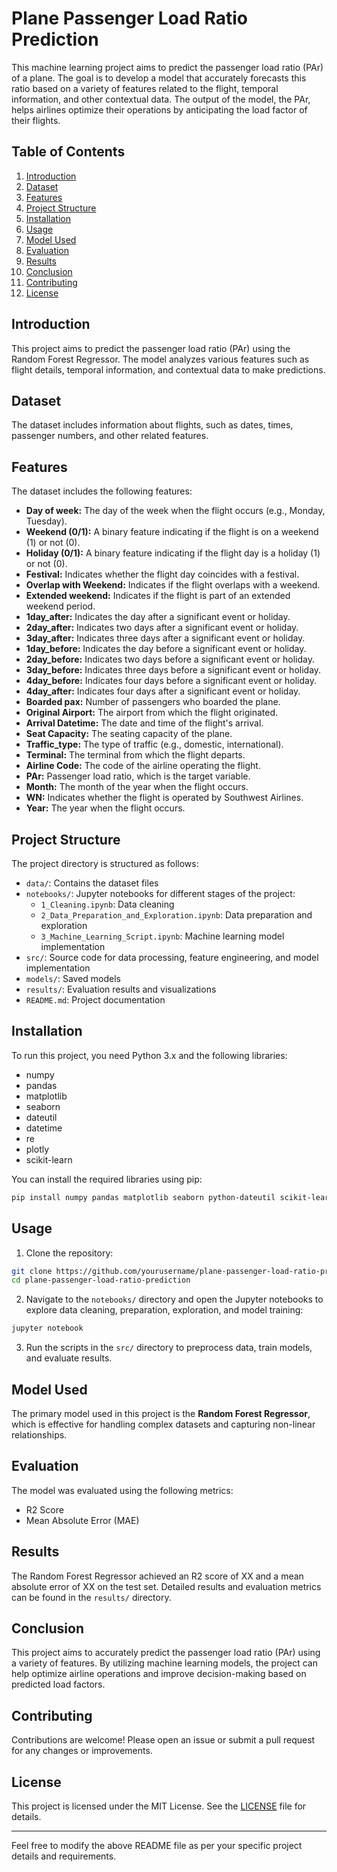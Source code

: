 # Plane Passenger Load Ratio Prediction

This machine learning project aims to predict the passenger load ratio (PAr) of a plane. The goal is to develop a model that accurately forecasts this ratio based on a variety of features related to the flight, temporal information, and other contextual data. The output of the model, the PAr, helps airlines optimize their operations by anticipating the load factor of their flights.

## Table of Contents
1. [Introduction](#introduction)
2. [Dataset](#dataset)
3. [Features](#features)
4. [Project Structure](#project-structure)
5. [Installation](#installation)
6. [Usage](#usage)
7. [Model Used](#model-used)
8. [Evaluation](#evaluation)
9. [Results](#results)
10. [Conclusion](#conclusion)
11. [Contributing](#contributing)
12. [License](#license)

## Introduction
This project aims to predict the passenger load ratio (PAr) using the Random Forest Regressor. The model analyzes various features such as flight details, temporal information, and contextual data to make predictions.

## Dataset
The dataset includes information about flights, such as dates, times, passenger numbers, and other related features.

## Features
The dataset includes the following features:
- **Day of week:** The day of the week when the flight occurs (e.g., Monday, Tuesday).
- **Weekend (0/1):** A binary feature indicating if the flight is on a weekend (1) or not (0).
- **Holiday (0/1):** A binary feature indicating if the flight day is a holiday (1) or not (0).
- **Festival:** Indicates whether the flight day coincides with a festival.
- **Overlap with Weekend:** Indicates if the flight overlaps with a weekend.
- **Extended weekend:** Indicates if the flight is part of an extended weekend period.
- **1day_after:** Indicates the day after a significant event or holiday.
- **2day_after:** Indicates two days after a significant event or holiday.
- **3day_after:** Indicates three days after a significant event or holiday.
- **1day_before:** Indicates the day before a significant event or holiday.
- **2day_before:** Indicates two days before a significant event or holiday.
- **3day_before:** Indicates three days before a significant event or holiday.
- **4day_before:** Indicates four days before a significant event or holiday.
- **4day_after:** Indicates four days after a significant event or holiday.
- **Boarded pax:** Number of passengers who boarded the plane.
- **Original Airport:** The airport from which the flight originated.
- **Arrival Datetime:** The date and time of the flight's arrival.
- **Seat Capacity:** The seating capacity of the plane.
- **Traffic_type:** The type of traffic (e.g., domestic, international).
- **Terminal:** The terminal from which the flight departs.
- **Airline Code:** The code of the airline operating the flight.
- **PAr:** Passenger load ratio, which is the target variable.
- **Month:** The month of the year when the flight occurs.
- **WN:** Indicates whether the flight is operated by Southwest Airlines.
- **Year:** The year when the flight occurs.

## Project Structure
The project directory is structured as follows:
- `data/`: Contains the dataset files
- `notebooks/`: Jupyter notebooks for different stages of the project:
  - `1_Cleaning.ipynb`: Data cleaning
  - `2_Data_Preparation_and_Exploration.ipynb`: Data preparation and exploration
  - `3_Machine_Learning_Script.ipynb`: Machine learning model implementation
- `src/`: Source code for data processing, feature engineering, and model implementation
- `models/`: Saved models
- `results/`: Evaluation results and visualizations
- `README.md`: Project documentation

## Installation
To run this project, you need Python 3.x and the following libraries:
- numpy
- pandas
- matplotlib
- seaborn
- dateutil
- datetime
- re
- plotly
- scikit-learn

You can install the required libraries using pip:
```bash
pip install numpy pandas matplotlib seaborn python-dateutil scikit-learn plotly
```

## Usage
1. Clone the repository:
```bash
git clone https://github.com/yourusername/plane-passenger-load-ratio-prediction.git
cd plane-passenger-load-ratio-prediction
```

2. Navigate to the `notebooks/` directory and open the Jupyter notebooks to explore data cleaning, preparation, exploration, and model training:
```bash
jupyter notebook
```

3. Run the scripts in the `src/` directory to preprocess data, train models, and evaluate results.

## Model Used
The primary model used in this project is the **Random Forest Regressor**, which is effective for handling complex datasets and capturing non-linear relationships.

## Evaluation
The model was evaluated using the following metrics:
- R2 Score
- Mean Absolute Error (MAE)

## Results
The Random Forest Regressor achieved an R2 score of XX and a mean absolute error of XX on the test set. Detailed results and evaluation metrics can be found in the `results/` directory.

## Conclusion
This project aims to accurately predict the passenger load ratio (PAr) using a variety of features. By utilizing machine learning models, the project can help optimize airline operations and improve decision-making based on predicted load factors.

## Contributing
Contributions are welcome! Please open an issue or submit a pull request for any changes or improvements.

## License
This project is licensed under the MIT License. See the [LICENSE](LICENSE) file for details.

---

Feel free to modify the above README file as per your specific project details and requirements.


